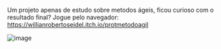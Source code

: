 Um projeto apenas de estudo sobre metodos ágeis, ficou curioso com o resultado final? Jogue pelo navegador: https://willianrobertoseidel.itch.io/protmetodoagil

![image](https://github.com/WillianSeidel/modulo01Gest-oSeguran-a/assets/126173353/07160499-80f8-46f1-932b-e04ae34b3a37)

